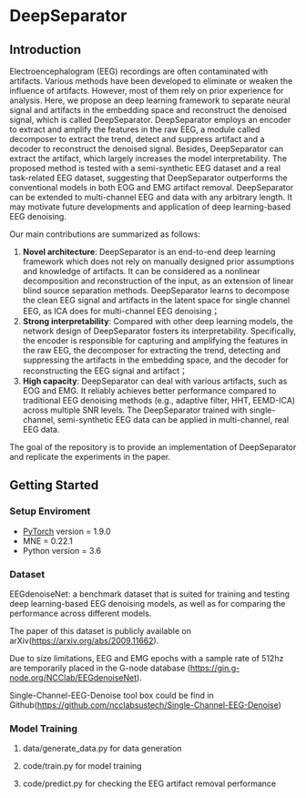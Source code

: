# DeepSeparator


## Introduction

Electroencephalogram (EEG) recordings are often contaminated with artifacts. Various methods have been developed to eliminate or weaken the influence of artifacts. However, most of them rely on prior experience for analysis. Here, we propose an deep learning framework to separate neural signal and artifacts in the embedding space and reconstruct the denoised signal, which is called DeepSeparator. DeepSeparator employs an encoder to extract and amplify the features in the raw EEG, a module called decomposer to extract the trend, detect and suppress artifact and a decoder to reconstruct the denoised signal. Besides, DeepSeparator can extract the artifact, which largely increases the model interpretability. The proposed method is tested with a semi-synthetic EEG dataset and a real task-related EEG dataset, suggesting that DeepSeparator outperforms the conventional models in both EOG and EMG artifact removal. DeepSeparator can be extended to multi-channel EEG and data with any arbitrary length. It may motivate future developments and application of deep learning-based EEG denoising.

Our main contributions are summarized as follows:

1. **Novel architecture**: DeepSeparator is an end-to-end deep learning framework which does not rely on manually designed prior assumptions and knowledge of artifacts. It can be considered as a nonlinear decomposition and reconstruction of the input, as an extension of linear blind source separation methods. DeepSeparator learns to decompose the clean EEG signal and artifacts in the latent space for single channel EEG, as ICA does for multi-channel EEG denoising；
2. **Strong interpretability**: Compared with other deep learning models, the network design of DeepSeparator fosters its interpretability. Specifically, the encoder is responsible for capturing and amplifying the features in the raw EEG, the decomposer for extracting the trend, detecting and suppressing the artifacts in the embedding space, and the decoder for reconstructing the EEG signal and artifact；
3. **High capacity**: DeepSeparator can deal with various artifacts, such as EOG and EMG. It reliably achieves better performance compared to traditional EEG denoising methods (e.g., adaptive filter, HHT, EEMD-ICA) across multiple SNR levels. The DeepSeparator trained with single-channel, semi-synthetic EEG data can be applied in multi-channel, real EEG data.

The goal of the repository is to provide an implementation of DeepSeparator and replicate the experiments in the paper.


 ## Getting Started

### Setup Enviroment


* [PyTorch](http://pytorch.org/) version = 1.9.0
* MNE = 0.22.1
* Python version = 3.6


### Dataset

EEGdenoiseNet: a benchmark dataset that is suited for training and testing deep learning-based EEG denoising models, as well as for comparing the performance across different models.

The paper of this dataset is publicly available on arXiv(https://arxiv.org/abs/2009.11662).

Due to size limitations, EEG and EMG epochs with a sample rate of 512hz are temporarily placed in the G-node database (https://gin.g-node.org/NCClab/EEGdenoiseNet). 

Single-Channel-EEG-Denoise tool box could be find in Github(https://github.com/ncclabsustech/Single-Channel-EEG-Denoise)

### Model Training

1. data/generate_data.py for data generation

2. code/train.py for model training

3. code/predict.py for checking the EEG artifact removal performance



